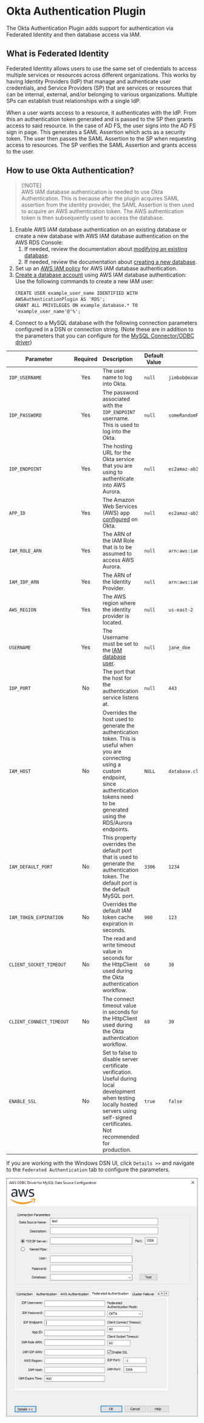 # Okta Authentication Plugin

The Okta Authentication Plugin adds support for authentication via Federated Identity and then database access via IAM.

## What is Federated Identity

Federated Identity allows users to use the same set of credentials to access multiple services or resources across different organizations. This works by having Identity Providers (IdP) that manage and authenticate user credentials, and Service Providers (SP) that are services or resources that can be internal, external, and/or belonging to various organizations. Multiple SPs can establish trust relationships with a single IdP.

When a user wants access to a resource, it authenticates with the IdP. From this an authentication token generated and is passed to the SP then grants access to said resource. In the case of AD FS, the user signs into the AD FS sign in page. This generates a SAML Assertion which acts as a security token. The user then passes the SAML Assertion to the SP when requesting access to resources. The SP verifies the SAML Assertion and grants access to the user.

## How to use Okta Authentication?

> [!NOTE]\
> AWS IAM database authentication is needed to use Okta Authentication. This is because after the plugin
> acquires SAML assertion from the identity provider, the SAML Assertion is then used to acquire an AWS authentication token. The
> AWS authentication token is then subsequently used to access the database.

1. Enable AWS IAM database authentication on an existing database or create a new database with AWS IAM database authentication on the AWS RDS Console:
    1. If needed, review the documentation about [modifying an existing database](https://docs.aws.amazon.com/AmazonRDS/latest/UserGuide/Overview.DBInstance.Modifying.html).
    2. If needed, review the documentation about [creating a new database](https://docs.aws.amazon.com/AmazonRDS/latest/UserGuide/USER_CreateDBInstance.html).
2. Set up an [AWS IAM policy](https://docs.aws.amazon.com/AmazonRDS/latest/UserGuide/UsingWithRDS.IAMDBAuth.IAMPolicy.html) for AWS IAM database authentication.
3. [Create a database account](https://docs.aws.amazon.com/AmazonRDS/latest/UserGuide/UsingWithRDS.IAMDBAuth.DBAccounts.html) using AWS IAM database authentication:
   Use the following commands to create a new IAM user:<br>
   ```mysql
   CREATE USER example_user_name IDENTIFIED WITH AWSAuthenticationPlugin AS 'RDS';
   GRANT ALL PRIVILEGES ON example_database.* TO 'example_user_name'@'%';
   ```
4. Connect to a MySQL database with the following connection parameters configured in a DSN or connection string. (Note these are in addition to the parameters that you can configure for the [MySQL Connector/ODBC driver](https://dev.mysql.com/doc/connector-odbc/en/connector-odbc-configuration-connection-parameters.html))

| Parameter                | Required | Description                                                                                                                                                                                                    | Default Value | Example Value                                          |
|--------------------------|:--------:|:---------------------------------------------------------------------------------------------------------------------------------------------------------------------------------------------------------------|---------------|--------------------------------------------------------|
| `IDP_USERNAME`           |   Yes    | The user name to log into Okta.                                                                                                                                                                                | `null`        | `jimbob@example.com`                                   |
| `IDP_PASSWORD`           |   Yes    | The password associated with the `IDP_ENDPOINT` username. This is used to log into the Okta.                                                                                                                   | `null`        | `someRandomPassword`                                   |
| `IDP_ENDPOINT`           |   Yes    | The hosting URL for the Okta service that you are using to authenticate into AWS Aurora.                                                                                                                       | `null`        | `ec2amaz-ab3cdef.example.com`                          |
| `APP_ID`                 |   Yes    | The Amazon Web Services (AWS) app [configured](https://help.okta.com/en-us/content/topics/deploymentguides/aws/aws-configure-aws-app.htm) on Okta.                                                             | `null`        | `ec2amaz-ab3cdef.example.com`                          |
| `IAM_ROLE_ARN`           |   Yes    | The ARN of the IAM Role that is to be assumed to access AWS Aurora.                                                                                                                                            | `null`        | `arn:aws:iam::123456789012:role/adfs_example_iam_role` |
| `IAM_IDP_ARN`            |   Yes    | The ARN of the Identity Provider.                                                                                                                                                                              | `null`        | `arn:aws:iam::123456789012:saml-provider/adfs_example` |
| `AWS_REGION`             |   Yes    | The AWS region where the identity provider is located.                                                                                                                                                         | `null`        | `us-east-2`                                            |
| `USERNAME`               |   Yes    | The Username must be set to the [IAM database user](https://docs.aws.amazon.com/AmazonRDS/latest/UserGuide/UsingWithRDS.IAMDBAuth.html).                                                                       | `null`        | `jane_doe`                                             |
| `IDP_PORT`               |    No    | The port that the host for the authentication service listens at.                                                                                                                                              | `null`        | `443`                                                  |
| `IAM_HOST`               |    No    | Overrides the host used to generate the authentication token. This is useful when you are connecting using a custom endpoint, since authentication tokens need to be generated using the RDS/Aurora endpoints. | `NULL`        | `database.cluster-hash.region.rds.amazonaws.com`       |
| `IAM_DEFAULT_PORT`       |    No    | This property overrides the default port that is used to generate the authentication token. The default port is the default MySQL port.                                                                        | `3306`        | `1234`                                                 |
| `IAM_TOKEN_EXPIRATION`   |    No    | Overrides the default IAM token cache expiration in seconds.                                                                                                                                                   | `900`         | `123`                                                  |
| `CLIENT_SOCKET_TIMEOUT`  |    No    | The read and write timeout value in seconds for the HttpClient used during the Okta authentication workflow.                                                                                                   | `60`          | `30`                                                   |
| `CLIENT_CONNECT_TIMEOUT` |    No    | The connect timeout value in seconds for the HttpClient used during the Okta authentication workflow.                                                                                                          | `60`          | `30`                                                   |
| `ENABLE_SSL`             |    No    | Set to false to disable server certificate verification. Useful during local development when testing locally hosted servers using self-signed certificates. Not recommended for production.                    | `true`        | `false`                                                |

If you are working with the Windows DSN UI, click `Details >>` and navigate to the `Federated Authentication` tab to configure the parameters.

![sample_okta_dsn](../images/sample_okta_dsn.png)
